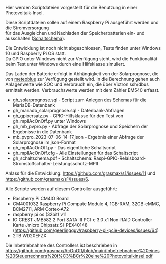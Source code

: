Hier werden Scriptdateien vorgestellt für die Benutzung in einer Photovoltaik-Insel.

Diese Scriptdateien sollen auf einem Raspberry Pi ausgeführt werden und die Stromversorgung<br> für das Ausgleichen und Nachladen der Speicherbatterien ein- und ausschalten
([Schaltschema](https://github.com/grasmax/AcOnOff/blob/main/doc/gh_schaltschema.pdf)).

Die Entwicklung ist noch nicht abgeschlossen, Tests finden unter Windows 10 und Raspberry Pi OS statt.<br> Da GPIO unter Windows nicht zur Verfügung steht, wird die Funktionalität beim Test unter Windows durch eine Hilfsklasse simuliert.

Das Laden der Batterie erfolgt in Abhängigkeit von der Solarprognose, die von [meteoblue](https://www.meteoblue.com) zur Verfügung gestellt wird.
In die Berechnung gehen auch Anlagenwerte wie SOC und Verbrauch ein, die über Victron ssh/dbus ermittelt werden.
Verbrauchswerte werden mit dem Zähler EM540 erfasst.

* gh_solarprognose.sql - Script zum Anlegen des Schemas für die MariaDB-Datenbank
* gh_mariadb_solarprognose.sql - Datenbank-Abfragen
* gh_gpioersatz.py - GPIO-Hilfsklasse für den Test von gh_mpIIAcOnOff.py unter Windows
* gh_mb_pvpro.py - Abfrage der Solarprognose und Speichern der Ergebnisse in die Datenbank
* mb_pvpro_2023-07-06-14-17.json - Ergebnis einer Abfrage der Solarprognose im json-Format
* gh_mpIIAcOnOff.py - Das eigentliche Schaltscript
* gh_mpIIAcOnOff.cfg - Alle Einstellungen für das Schaltscript
* gh_schaltschema.pdf - Schaltschema: Raspi-GPIO-Relaisboard-Stromstoßschalter-Leistungsschütz-MPII

Anlass für die Entwicklung: https://github.com/grasmax/s1/issues/11 und https://github.com/grasmax/s1/issues/6.

Alle Scripte werden auf diesem Controller ausgeführt:
* Raspberry Pi CM4IO Board
* CM4001032 Raspberry Pi Compute Module 4, 1GB-RAM, 32GB-eMMC, BCM2711, ARM Cortex-A72
* raspberry pi os (32bit) v11
* IO CREST JMB582 2 Port SATA III PCI-e 3.0 x1 Non-RAID Controller Karte Jmicro Chipsatz SI-PEX40148 (https://github.com/geerlingguy/raspberry-pi-pcie-devices/issues/64)
* 2TB WD20EFZX
  
Die Inbetriebnahme des Controllers ist beschrieben in https://github.com/grasmax/AcOnOff/blob/main/Inbetriebnahme%20eines%20Steuerrechners%20f%C3%BCr%20eine%20Photovoltaikinsel.pdf

